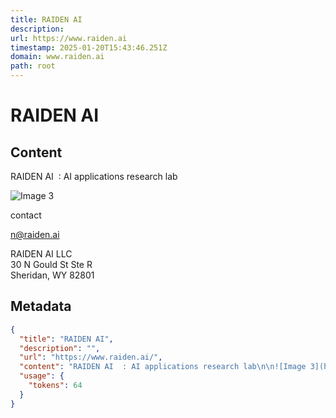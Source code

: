 ```yaml
---
title: RAIDEN AI
description: 
url: https://www.raiden.ai
timestamp: 2025-01-20T15:43:46.251Z
domain: www.raiden.ai
path: root
---
```


# RAIDEN AI



## Content

RAIDEN AI  : AI applications research lab

![Image 3](https://storage.googleapis.com/raidenaipublic/gcp-ai-startup.png)

contact

n@raiden.ai

RAIDEN AI LLC  
30 N Gould St Ste R  
Sheridan, WY 82801

## Metadata

```json
{
  "title": "RAIDEN AI",
  "description": "",
  "url": "https://www.raiden.ai/",
  "content": "RAIDEN AI  : AI applications research lab\n\n![Image 3](https://storage.googleapis.com/raidenaipublic/gcp-ai-startup.png)\n\ncontact\n\nn@raiden.ai\n\nRAIDEN AI LLC  \n30 N Gould St Ste R  \nSheridan, WY 82801",
  "usage": {
    "tokens": 64
  }
}
```
